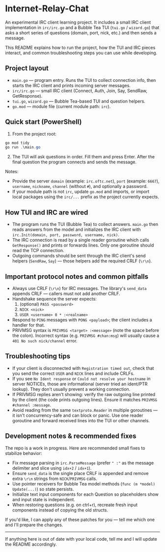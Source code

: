 # Internet-Relay-Chat

An experimental IRC client learning project. It includes a small IRC client implementation in `irc/irc.go` and a Bubble Tea TUI (`tui.go` / `wizard.go`) that asks a short series of questions (domain, port, nick, etc.) and then sends a message.

This README explains how to run the project, how the TUI and IRC pieces interact, and common troubleshooting steps you can use while developing.

## Project layout

- `main.go` — program entry. Runs the TUI to collect connection info, then starts the IRC client and prints incoming server messages.
- `irc/irc.go` — small IRC client (Connect, Auth, Join, Say, SendRaw, GetResponse).
- `tui.go`, `wizard.go` — Bubble Tea-based TUI and question helpers.
- `go.mod` — module file (current module path: `irc`).

## Quick start (PowerShell)

1. From the project root:

```powershell
go mod tidy
go run .\main.go
```

2. The TUI will ask questions in order. Fill them and press Enter. After the final question the program connects and sends the message.

Notes:
- Provide the server `domain` (example: `irc.oftc.net`), `port` (example: `6667`), `username`, `nickname`, `channel` (without `#`), and optionally a password.
- If your module path is not `irc`, update `go.mod` and imports, or import local packages using the `irc/...` prefix as the project currently expects.

## How TUI and IRC are wired

- The program runs the TUI (Bubble Tea) to collect answers. `main.go` then reads answers from the model and initializes the IRC client with `irc.Init(domain, port, password, username, nick)`.
- The IRC connection is read by a single reader goroutine which calls `GetResponse()` and prints or forwards lines. Only one goroutine should read the TCP connection.
- Outgoing commands should be sent through the IRC client's send helpers (`SendRaw`, `Say`) — those helpers add the required CRLF (`\r\n`).

## Important protocol notes and common pitfalls

- Always use CRLF (`\r\n`) for IRC messages. The library's `send_data` appends CRLF — callers must not add another CRLF.
- Handshake sequence the server expects:
  1. (optional) `PASS <password>`
  2. `NICK <nick>`
  3. `USER <username> 0 * :<realname>`
- Respond to `PING` messages with `PONG <payload>`; the client includes a handler for that.
- PRIVMSG syntax is `PRIVMSG <target> :<message>` (note the space before the colon). Incorrect syntax (e.g. `PRIVMSG #chan:msg`) will usually cause a `401 No such nick/channel` error.

## Troubleshooting tips

- If your client is disconnected with `Registration timed out`, check that you send the correct `USER` and `NICK` lines and include CRLFs.
- If you see `No Ident response` or `Could not resolve your hostname` in server NOTICEs, those are informational (server tried an ident/PTR lookup). They don't usually prevent a working connection.
- If PRIVMSG replies aren't showing: verify the raw outgoing line printed by the client (the code prints outgoing lines). Ensure it matches `PRIVMSG #channel :message`.
- Avoid reading from the same `textproto.Reader` in multiple goroutines — it isn't concurrency-safe and can block or panic. Use one reader goroutine and forward received lines into the TUI or other channels.

## Development notes & recommended fixes

The repo is a work in progress. Here are recommended small fixes to stabilize behavior:

- Fix message parsing in `irc.ParseMessage` (prefer `" :"` as the message delimiter and slice using `idx+2` / `idx+1`).
- Ensure `send_data` is the single place CRLF is appended and remove extra `\r\n` strings from `NICK`/`PRIVMSG` calls.
- Use pointer receivers for Bubble Tea model methods (`func (m *model) Update(...)`) so state persists.
- Initialize text input components for each Question so placeholders show and input state is independent.
- When restoring questions (e.g. on ctrl+r), recreate fresh input components instead of copying the old structs.

If you'd like, I can apply any of these patches for you — tell me which one and I'll prepare the changes.

---

If anything here is out of date with your local code, tell me and I will update the README accordingly.